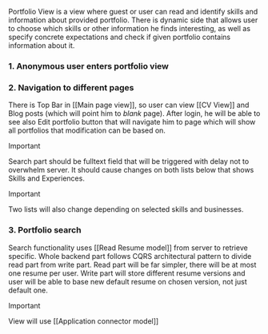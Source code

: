 Portfolio View is a view where guest or user can read and identify skills and information about provided portfolio. There is dynamic side that allows user to choose which skills or other information he finds interesting, as well as specify concrete expectations and check if given portfolio contains information about it.
### 1. Anonymous user enters portfolio view


### 2. Navigation to different pages

There is Top Bar in [[Main page view]], so user can view [[CV View]] and Blog posts (which will point him to _blank_ page). After login, he will be able to see also Edit portfolio button that will navigate him to page which will show all portfolios that modification can be based on. 

> [!IMPORTANT]
>Search part should be fulltext field that will be triggered with delay not to overwhelm server. It should cause changes on both lists below that shows Skills and Experiences. 

> [!IMPORTANT]
> Two lists will also change depending on selected skills and businesses.

### 3. Portfolio search

Search functionality uses [[Read Resume model]] from server to retrieve specific. Whole backend part follows CQRS architectural pattern to divide read part from write part. Read part will be far simpler, there will be at most one resume per user. Write part will store different resume versions and user will be able to base new default resume on chosen version, not just default one.

>[!Important]
>View will use [[Application connector model]]